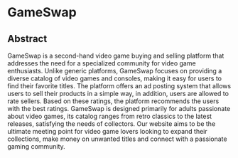 # GameSwap

## Abstract
GameSwap is a second-hand video game buying and selling platform that addresses the need for a specialized community for video game enthusiasts. Unlike generic platforms, GameSwap focuses on providing a diverse catalog of video games and consoles, making it easy for users to find their favorite titles.
The platform offers an ad posting system that allows users to sell their products in a simple way, in addition, users are allowed to rate sellers. Based on these ratings, the platform recommends the users with the best ratings.
GameSwap is designed primarily for adults passionate about video games, its catalog ranges from retro classics to the latest releases, satisfying the needs of collectors.
Our website aims to be the ultimate meeting point for video game lovers looking to expand their collections, make money on unwanted titles and connect with a passionate gaming community.
